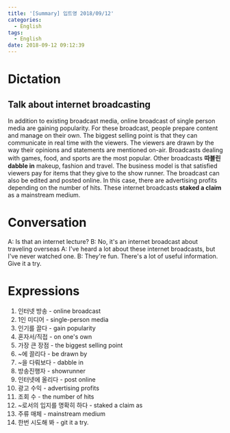 ```yaml
---
title: '[Summary] 입트영 2018/09/12'
categories:
  - English
tags:
  - English
date: 2018-09-12 09:12:39
---
```


# Dictation

## Talk about internet broadcasting

In addition to existing broadcast media, online broadcast of single person media are gaining popularity. For these broadcast, people prepare content and manage on their own. The biggest selling point is that they can communicate in real time with the viewers. The viewers are drawn by the way their opinions and statements are mentioned on-air. Broadcasts dealing with games, food, and sports are the most popular. Other broadcasts **따블린 dabble in** makeup, fashion and travel. The business model is that satisfied viewers pay for items that they give to the show runner. The broadcast can also be edited and posted online. In this case, there are advertising profits depending on the number of hits. These internet broadcasts **staked a claim** as a mainstream medium.

# Conversation

A: Is that an internet lecture?
B: No, it's an internet broadcast about traveling overseas
A: I've heard a lot about these internet broadcasts, but I've never watched one.
B: They're fun. There's a lot of useful information. Give it a try.

# Expressions

1. 인터넷 방송 - online broadcast
2. 1인 미디어 - single-person media
3. 인기를 끌다 - gain popularity
4. 혼자서/직접 - on one's own
5. 가장 큰 장점 - the biggest selling point
6. ~에 끌리다 - be drawn by
7. ~을 다뤄보다 - dabble in
8. 방송진행자 - showrunner
9. 인터넷에 올리다 - post online
10. 광고 수익 - advertising profits
11. 조회 수 - the number of hits
12. ~로서의 입지를 명확히 하다 - staked a claim as
13. 주류 매체 - mainstream medium
14. 한번 시도해 봐 - git it a try.